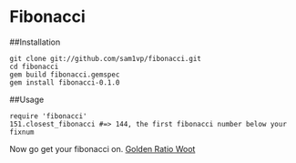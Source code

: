 # Fibonacci

##Installation

    git clone git://github.com/sam1vp/fibonacci.git
    cd fibonacci
    gem build fibonacci.gemspec
    gem install fibonacci-0.1.0

##Usage

    require 'fibonacci'
    151.closest_fibonacci #=> 144, the first fibonacci number below your fixnum

Now go get your fibonacci on. 
[Golden Ratio Woot]('http://www.world-mysteries.com/sci_1711.gif')
